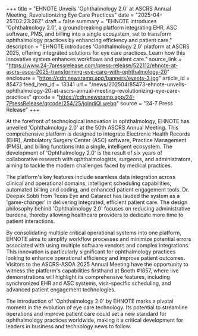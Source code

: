 +++
title = "EHNOTE Unveils 'Ophthalmology 2.0' at ASCRS Annual Meeting, Revolutionizing Eye Care Practices"
date = "2025-04-25T02:23:28Z"
draft = false
summary = "EHNOTE introduces 'Ophthalmology 2.0', a groundbreaking platform integrating EHR, ASC software, PMS, and billing into a single ecosystem, set to transform ophthalmology practices by enhancing efficiency and patient care."
description = "EHNOTE introduces 'Ophthalmology 2.0' platform at ASCRS 2025, offering integrated solutions for eye care practices. Learn how this innovative system enhances workflows and patient care."
source_link = "https://www.24-7pressrelease.com/press-release/522112/ehnote-at-ascrs-asoa-2025-transforming-eye-care-with-ophthalmology-20"
enclosure = "https://cdn.newsramp.app/banners/events-3.jpg"
article_id = 85473
feed_item_id = 13341
url = "/news/202504/85473-ehnote-unveils-ophthalmology-20-at-ascrs-annual-meeting-revolutionizing-eye-care-practices"
qrcode = "https://cdn.newsramp.app/24-7PressRelease/qrcode/254/25/joindiQl.webp"
source = "24-7 Press Release"
+++

<p>At the forefront of technological innovation in ophthalmology, EHNOTE has unveiled 'Ophthalmology 2.0' at the 50th ASCRS Annual Meeting. This comprehensive platform is designed to integrate Electronic Health Records (EHR), Ambulatory Surgery Center (ASC) software, Practice Management (PMS), and billing functions into a single, intelligent ecosystem. The development of 'Ophthalmology 2.0' is the result of six years of collaborative research with ophthalmologists, surgeons, and administrators, aiming to tackle the modern challenges faced by medical practices.</p><p>The platform's key features include seamless data integration across clinical and operational domains, intelligent scheduling capabilities, automated billing and coding, and enhanced patient engagement tools. Dr. Deepak Sobti from Texas Eye and Cataract has lauded the system as a 'game-changer' in delivering integrated, efficient patient care. The design philosophy behind 'Ophthalmology 2.0' focuses on reducing administrative burdens, thereby allowing healthcare providers to dedicate more time to patient interactions.</p><p>By consolidating multiple critical operational systems into one platform, EHNOTE aims to simplify workflow processes and minimize potential errors associated with using multiple software vendors and complex integrations. This innovation is particularly significant for ophthalmology practices looking to enhance operational efficiency and improve patient outcomes. Visitors to the ASCRS-ASOA 2025 Annual Meeting have the opportunity to witness the platform's capabilities firsthand at Booth #1857, where live demonstrations will highlight its comprehensive features, including synchronized EHR and ASC systems, visit-specific scheduling, and advanced patient engagement technologies.</p><p>The introduction of 'Ophthalmology 2.0' by EHNOTE marks a pivotal moment in the evolution of eye care technology. Its potential to streamline operations and improve patient care could set a new standard for ophthalmology practices worldwide, making it a critical development for leaders in business and technology news to follow.</p>